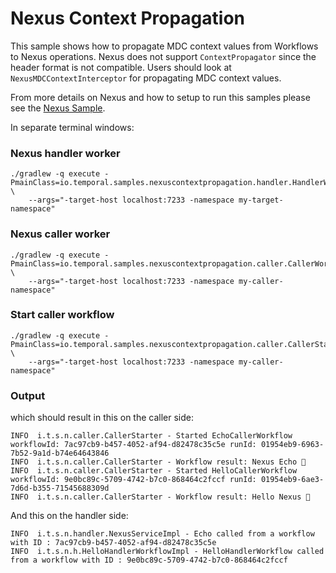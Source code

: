 # Nexus Context Propagation

This sample shows how to propagate MDC context values from Workflows to Nexus operations. 
Nexus does not support `ContextPropagator` since the header format is not compatible. Users should look at `NexusMDCContextInterceptor` for propagating MDC context values.

From more details on Nexus and how to setup to run this samples please see the [Nexus Sample](../nexus/README.MD).

In separate terminal windows:

### Nexus handler worker

```
./gradlew -q execute -PmainClass=io.temporal.samples.nexuscontextpropagation.handler.HandlerWorker \
    --args="-target-host localhost:7233 -namespace my-target-namespace"
```

### Nexus caller worker

```
./gradlew -q execute -PmainClass=io.temporal.samples.nexuscontextpropagation.caller.CallerWorker \
    --args="-target-host localhost:7233 -namespace my-caller-namespace"
```

### Start caller workflow

```
./gradlew -q execute -PmainClass=io.temporal.samples.nexuscontextpropagation.caller.CallerStarter \
    --args="-target-host localhost:7233 -namespace my-caller-namespace"
```

### Output

which should result in this on the caller side:
```
INFO  i.t.s.n.caller.CallerStarter - Started EchoCallerWorkflow workflowId: 7ac97cb9-b457-4052-af94-d82478c35c5e runId: 01954eb9-6963-7b52-9a1d-b74e64643846 
INFO  i.t.s.n.caller.CallerStarter - Workflow result: Nexus Echo 👋 
INFO  i.t.s.n.caller.CallerStarter - Started HelloCallerWorkflow workflowId: 9e0bc89c-5709-4742-b7c0-868464c2fccf runId: 01954eb9-6ae3-7d6d-b355-71545688309d 
INFO  i.t.s.n.caller.CallerStarter - Workflow result: Hello Nexus 👋 
```

And this on the handler side:
```
INFO  i.t.s.n.handler.NexusServiceImpl - Echo called from a workflow with ID : 7ac97cb9-b457-4052-af94-d82478c35c5e 
INFO  i.t.s.n.h.HelloHandlerWorkflowImpl - HelloHandlerWorkflow called from a workflow with ID : 9e0bc89c-5709-4742-b7c0-868464c2fccf 
```
